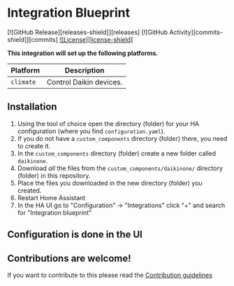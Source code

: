 # Integration Blueprint

[![GitHub Release][releases-shield]][releases]
[![GitHub Activity][commits-shield]][commits]
[![License][license-shield]](LICENSE)

**This integration will set up the following platforms.**

Platform | Description
-- | --
`climate` | Control Daikin devices.

## Installation

1. Using the tool of choice open the directory (folder) for your HA configuration (where you find `configuration.yaml`).
1. If you do not have a `custom_components` directory (folder) there, you need to create it.
1. In the `custom_components` directory (folder) create a new folder called `daikinone`.
1. Download _all_ the files from the `custom_components/daikinone/` directory (folder) in this repository.
1. Place the files you downloaded in the new directory (folder) you created.
1. Restart Home Assistant
1. In the HA UI go to "Configuration" -> "Integrations" click "+" and search for "Integration blueprint"

## Configuration is done in the UI

<!---->

## Contributions are welcome!

If you want to contribute to this please read the [Contribution guidelines](CONTRIBUTING.md)